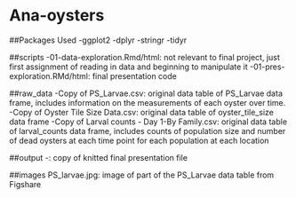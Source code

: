 # Ana-oysters

##Packages Used
-ggplot2
-dplyr
-stringr
-tidyr

##scripts
-01-data-exploration.Rmd/html: not relevant to final project, just first assignment of reading in data and beginning to manipulate it
-01-pres-exploration.RMd/html: final presentation code

##raw_data
-Copy of PS_Larvae.csv: original data table of PS_Larvae data frame, includes information on the measurements of each oyster over time.
-Copy of Oyster Tile Size Data.csv: original data table of oyster_tile_size data frame
-Copy of Larval counts - Day 1-By Family.csv: original data table of larval_counts data frame, includes counts of population size and number of dead oysters at each time point for each population at each location

##output
-: copy of knitted final presentation file

##images
PS_larvae.jpg: image of part of the PS_Larvae data table from Figshare


